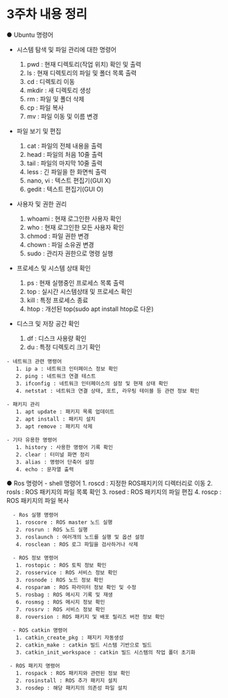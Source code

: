 # 3주차 내용 정리

    
● Ubuntu 명령어
  - 시스템 탐색 및 파일 관리에 대한 명령어
     1. pwd : 현재 디렉토리(작업 위치) 확인 및 출력 
     2. ls : 현재 디렉토리의 파일 및 폴더 목록 출력 
     3. cd : 디렉토리 이동
     4. mkdir : 새 디렉토리 생성
     5. rm : 파일 및 폴더 삭제
     6. cp : 파일 복사
     7. mv : 파일 이동 및 이름 변경

   - 파일 보기 및 편집
     1. cat : 파일의 전체 내용을 출력
     2. head : 파일의 처음 10줄 출력
     3. tail : 파일의 마지막 10줄 출력
     4. less : 긴 파일을 한 화면씩 출력
     5. nano, vi : 텍스트 편집기(GUI X) 
     6. gedit : 텍스트 편집기(GUI O)
 
   - 사용자 및 권한 권리
     1. whoami : 현재 로그인한 사용자 확인
     2. who : 현재 로그인한 모든 사용자 확인
     3. chmod : 파일 권한 변경
     4. chown : 파일 소유권 변경
     5. sudo : 관리자 권한으로 명령 실행

   - 프로세스 및 시스템 상태 확인
     1. ps : 현재 실행중인 프로세스 목록 출력
     2. top : 실시간 시스템상태 및 프로세스 확인
     3. kill : 특정 프로세스 종료
     4. htop : 개선된 top(sudo apt install htop로 다운)
     
   - 디스크 및 저장 공간 확인
       1. df : 디스크 사용량 확인
       2. du : 특정 디렉토리 크기 확인
    
    - 네트워크 관련 명령어
       1. ip a : 네트워크 인터페이스 정보 확인
       2. ping : 네트워크 연결 테스트 
       3. ifconfig : 네트워크 인터페이스의 설정 및 현재 상태 확인
       4. netstat : 네트워크 연결 상태, 포트, 라우팅 테이블 등 관련 정보 확인

    - 패키지 관리
       1. apt update : 패키지 목록 업데이트
       2. apt install : 패키지 설치
       3. apt remove : 패키지 삭제

    - 기타 유용한 명령어
       1. history : 사용한 명령어 기록 확인
       2. clear : 터미널 화면 정리
       3. alias : 명령어 단축어 설정
       4. echo : 문자열 출력

● Ros 명령어
      - shell 명령어
       1. roscd : 지정한 ROS패지키의 디렉터리로 이동
       2. rosls : ROS 패키지의 파일 목록 확인
       3. rosed : ROS 패키지의 파일 편집
       4. roscp : ROS 패키지의 파일 복사
 
      - Ros 실행 명령어
       1. roscore : ROS master 노드 실행
       2. rosrun : ROS 노드 실행
       3. roslaunch : 여러개의 노드를 실행 및 옵션 설정
       4. rosclean : ROS 로그 파일을 검사하거나 삭제

      - ROS 정보 명령어 
       1. rostopic : ROS 토픽 정보 확인
       2. rosservice : ROS 서비스 정보 확인
       3. rosnode : ROS 노드 정보 확인
       4. rosparam : ROS 파라미터 정보 확인 및 수정
       5. rosbag : ROS 메시지 기록 및 재생
       6. rosmsg : ROS 메시지 정보 확인
       7. rossrv : ROS 서비스 정보 확인
       8. roversion : ROS 패키지 및 배포 릴리즈 버전 정보 확인

      - ROS catkin 명령어
       1. catkin_create_pkg : 패지키 자동생성
       2. catkin_make : catkin 빌드 시스템 기반으로 빌드
       3. catkin_init_workspace : catkin 빌드 시스템의 작업 폴더 초기화

     - ROS 패키지 명령어
       1. rospack : ROS 패키지와 관련된 정보 확인
       2. rosinstall : ROS 추가 패키지 설치
       3. rosdep : 해당 패키지의 의존성 파일 설치
